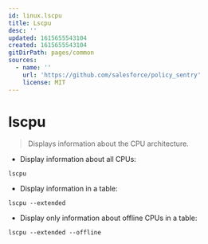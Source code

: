 ```yaml
---
id: linux.lscpu
title: Lscpu
desc: ''
updated: 1615655543104
created: 1615655543104
gitDirPath: pages/common
sources:
  - name: ''
    url: 'https://github.com/salesforce/policy_sentry'
    license: MIT
---
```

# lscpu

> Displays information about the CPU architecture.

- Display information about all CPUs:

`lscpu`

- Display information in a table:

`lscpu --extended`

- Display only information about offline CPUs in a table:

`lscpu --extended --offline`

